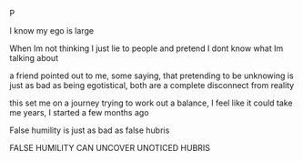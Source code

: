 P

I know my ego is large

When Im not thinking I just lie to people and pretend I dont know what Im talking about

a friend pointed out to me, some saying, that pretending to be unknowing is just as bad as being egotistical, both are a complete disconnect from reality

this set me on a journey trying to work out a balance, I feel like it could take me years, I started a few months ago


False humility is just as bad as false hubris

FALSE HUMILITY CAN UNCOVER UNOTICED HUBRIS 
